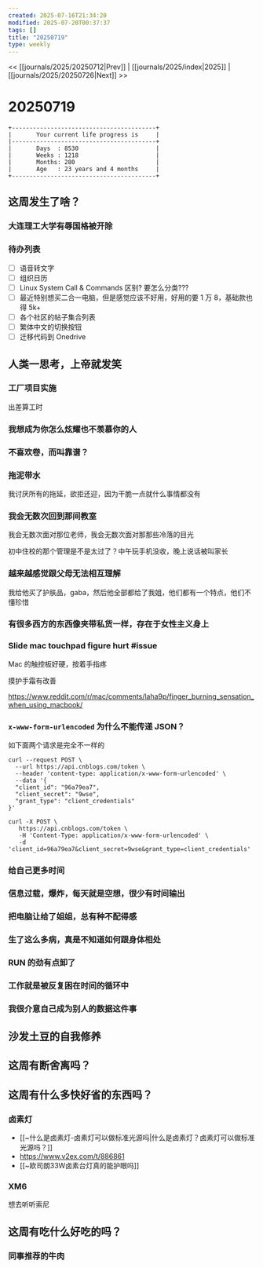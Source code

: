 ```yaml
---
created: 2025-07-16T21:34:20
modified: 2025-07-20T00:37:37
tags: []
title: "20250719"
type: weekly
---
```


<< [[journals/2025/20250712|Prev]] | [[journals/2025/index|2025]] | [[journals/2025/20250726|Next]] >>

# 20250719

```shell
+-----------------------------------------+
|       Your current life progress is     |
|-----------------------------------------+
|       Days  : 8530                      |
|       Weeks : 1218                      |
|       Months: 280                       |
|       Age   : 23 years and 4 months     |
+-----------------------------------------+
```

## 这周发生了啥？

### 大连理工大学有辱国格被开除

### 待办列表

- [ ] 语音转文字
- [ ] 组织日历
- [ ] Linux System Call & Commands 区别? 要怎么分类???
- [ ] 最近特别想买二合一电脑，但是感觉应该不好用，好用的要 1 万 8，基础款也得 5k+
- [ ] 各个社区的帖子集合列表
- [ ] 繁体中文的切换按钮
- [ ] 迁移代码到 Onedrive

## 人类一思考，上帝就发笑

### 工厂项目实施

出差算工时

### 我想成为你怎么炫耀也不羡慕你的人

### 不喜欢卷，而叫靠谱？

### 拖泥带水

我讨厌所有的拖延，欲拒还迎，因为干脆一点就什么事情都没有

### 我会无数次回到那间教室

我会无数次面对那位老师，我会无数次面对那那些冷落的目光

初中住校的那个管理是不是太过了？中午玩手机没收，晚上说话被叫家长

### 越来越感觉跟父母无法相互理解

我给他买了护肤品，gaba，然后他全部都给了我姐，他们都有一个特点，他们不懂珍惜

### 有很多西方的东西像夹带私货一样，存在于女性主义身上

### Slide mac touchpad figure hurt #issue

Mac 的触控板好硬，按着手指疼

摸护手霜有改善

https://www.reddit.com/r/mac/comments/laha9p/finger_burning_sensation_when_using_macbook/

### `x-www-form-urlencoded` 为什么不能传递 JSON？

如下面两个请求是完全不一样的

```shell
curl --request POST \
  --url https://api.cnblogs.com/token \
  --header 'content-type: application/x-www-form-urlencoded' \
  --data '{
  "client_id": "96a79ea7",
  "client_secret": "9wse",
  "grant_type": "client_credentials"
}'
```

```shell
curl -X POST \                                                             
   https://api.cnblogs.com/token \
   -H 'Content-Type: application/x-www-form-urlencoded' \
   -d 'client_id=96a79ea7&client_secret=9wse&grant_type=client_credentials'
```

### 给自己更多时间

### 信息过载，爆炸，每天就是空想，很少有时间输出

### 把电脑让给了姐姐，总有种不配得感

### 生了这么多病，真是不知道如何跟身体相处

### RUN 的劲有点卸了

### 工作就是被反复困在时间的循环中

### 我很介意自己成为别人的数据这件事

## 沙发土豆的自我修养

## 这周有断舍离吗？

## 这周有什么多快好省的东西吗？

### 卤素灯

- [[~什么是卤素灯-卤素灯可以做标准光源吗|什么是卤素灯？卤素灯可以做标准光源吗？]]
- https://www.v2ex.com/t/886861
- [[~欧司朗33W卤素台灯真的能护眼吗]]

### XM6

想去听听索尼

## 这周有吃什么好吃的吗？

### 同事推荐的牛肉
